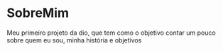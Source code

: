 # SobreMim
 Meu primeiro projeto da dio, que tem como o objetivo contar um pouco sobre quem eu sou, minha história e objetivos
